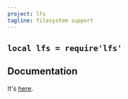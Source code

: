 ```yaml
---
project: lfs
tagline: filesystem support
---
```


## `local lfs = require'lfs'`

## Documentation

It's [here](http://keplerproject.github.com/luafilesystem/manual.html#reference).
